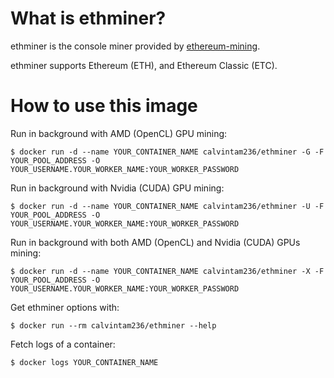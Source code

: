 # What is ethminer?

ethminer is the console miner provided by [ethereum-mining](https://github.com/ethereum-mining/ethminer).

ethminer supports Ethereum (ETH), and Ethereum Classic (ETC).

# How to use this image

Run in background with AMD (OpenCL) GPU mining:

```console
$ docker run -d --name YOUR_CONTAINER_NAME calvintam236/ethminer -G -F YOUR_POOL_ADDRESS -O YOUR_USERNAME.YOUR_WORKER_NAME:YOUR_WORKER_PASSWORD
```

Run in background with Nvidia (CUDA) GPU mining:

```console
$ docker run -d --name YOUR_CONTAINER_NAME calvintam236/ethminer -U -F YOUR_POOL_ADDRESS -O YOUR_USERNAME.YOUR_WORKER_NAME:YOUR_WORKER_PASSWORD
```

Run in background with both AMD (OpenCL) and Nvidia (CUDA) GPUs mining:

```console
$ docker run -d --name YOUR_CONTAINER_NAME calvintam236/ethminer -X -F YOUR_POOL_ADDRESS -O YOUR_USERNAME.YOUR_WORKER_NAME:YOUR_WORKER_PASSWORD
```

Get ethminer options with:

```console
$ docker run --rm calvintam236/ethminer --help
```

Fetch logs of a container:

```console
$ docker logs YOUR_CONTAINER_NAME
```
